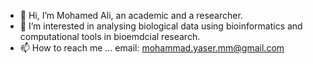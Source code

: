 - 👋 Hi, I’m Mohamed Ali, an academic and a researcher.
- 👀 I’m interested in analysing biological data using bioinformatics and computational tools in bioemdcial research. 
- 📫 How to reach me ... email: mohammad.yaser.mm@gmail.com

<!---
Mohamed-y-ph/Mohamed-y-ph is a ✨ special ✨ repository because its `README.md` (this file) appears on your GitHub profile.
You can click the Preview link to take a look at your changes.
--->
